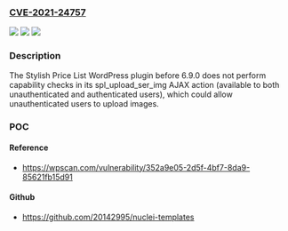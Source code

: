 ### [CVE-2021-24757](https://cve.mitre.org/cgi-bin/cvename.cgi?name=CVE-2021-24757)
![](https://img.shields.io/static/v1?label=Product&message=Stylish%20Price%20List&color=blue)
![](https://img.shields.io/static/v1?label=Version&message=6.9.0%3C%206.9.0%20&color=brighgreen)
![](https://img.shields.io/static/v1?label=Vulnerability&message=CWE-863%20Incorrect%20Authorization&color=brighgreen)

### Description

The Stylish Price List WordPress plugin before 6.9.0 does not perform capability checks in its spl_upload_ser_img AJAX action (available to both unauthenticated and authenticated users), which could allow unauthenticated users to upload images.

### POC

#### Reference
- https://wpscan.com/vulnerability/352a9e05-2d5f-4bf7-8da9-85621fb15d91

#### Github
- https://github.com/20142995/nuclei-templates

